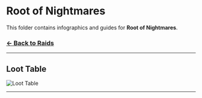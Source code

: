 # Root of Nightmares

This folder contains infographics and guides for **Root of Nightmares**.

### [← Back to Raids](../)
---

## Loot Table

![Loot Table](ron_loot.png)

---